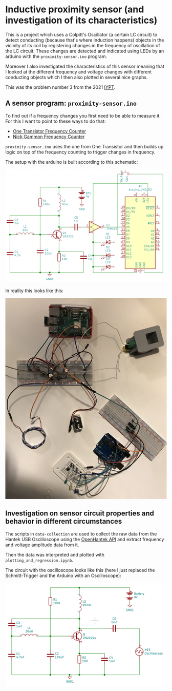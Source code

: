 # Inductive proximity sensor (and investigation of its characteristics)

This is a project which uses a Colpitt's Oscillator (a certain LC circuit) to detect conducting (because that's where induction happens) objects in the vicinity of its coil by registering changes in the frequency of oscillation of the LC circuit. These changes are detected and indicated using LEDs by an arduino with the `proximity-sensor.ino` program.

Moreover I also investigated the characteristics of this sensor meaning that I looked at the different frequency and voltage changes with different conducting objects which I then also plotted in several nice graphs.

This was the problem number 3 from the 2021 [IYPT](https://www.iypt.org/).

## A sensor program: `proximity-sensor.ino`

To find out if a frequency changes you first need to be able to measure it. For this I want to point to these ways to do that:

* [One Transistor Frequency Counter](https://www.onetransistor.eu/2018/09/how-to-count-frequency-with-arduino.html)
* [Nick Gammon Frequency Counter](http://www.gammon.com.au/timers)

`proximity-sensor.ino` uses the one from One Transistor and then builds up logic on top of the frequency counting to trigger changes in frequency.

The setup with the arduino is built according to this schematic:

![arduino-schematic](./pictures/arduino_schematic.png)

In reality this looks like this:

![arduino-build](./pictures/top_view.jpg)

## Investigation on sensor circuit properties and behavior in different circumstances

The scripts in `data-collection` are used to collect the raw data from the Hantek USB Oscilloscope using the [OpenHantek API](https://github.com/Ho-Ro/Hantek6022API) and extract frequency and voltage amplitude data from it.

Then the data was interpreted and plotted with `plotting_and_regression.ipynb`.

The circuit with the oscilloscope looks like this (here I just replaced the Schmitt-Trigger and the Arduino with an Oscilloscope):

![oscilloscope-schematic](./pictures/oscilloscope_schematic.png)
